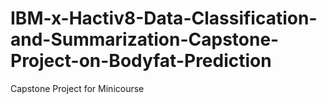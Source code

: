 # IBM-x-Hactiv8-Data-Classification-and-Summarization-Capstone-Project-on-Bodyfat-Prediction
Capstone Project for Minicourse 

